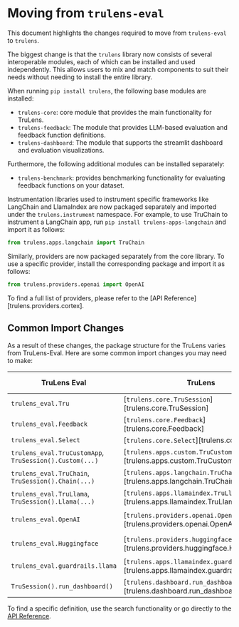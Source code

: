 
# Moving from `trulens-eval`

This document highlights the changes required to move from `trulens-eval` to `trulens`.

The biggest change is that the `trulens` library now consists of several interoperable modules, each of which can be installed and used independently. This allows users to mix and match components to suit their needs without needing to install the entire library.

When running `pip install trulens`, the following base modules are installed:

- `trulens-core`: core module that provides the main functionality for TruLens.
- `trulens-feedback`: The module that provides LLM-based evaluation and feedback function definitions.
- `trulens-dashboard`: The module that supports the streamlit dashboard and evaluation visualizations.

Furthermore, the following additional modules can be installed separately:
- `trulens-benchmark`: provides benchmarking functionality for evaluating feedback functions on your dataset.

Instrumentation libraries used to instrument specific frameworks like LangChain and LlamaIndex are now packaged separately and imported under the `trulens.instrument` namespace. For example, to use TruChain to instrument a LangChain app, run `pip install trulens-apps-langchain` and import it as follows:

```python
from trulens.apps.langchain import TruChain
```
Similarly, providers are now packaged separately from the core library. To use a specific provider, install the corresponding package and import it as follows:

```python
from trulens.providers.openai import OpenAI
```

To find a full list of providers, please refer to the [API Reference][trulens.providers.cortex].


## Common Import Changes

As a result of these changes, the package structure for the TruLens varies from TruLens-Eval. Here are some common import changes you may need to make:

| TruLens Eval | TruLens | Additional Dependencies |
|------------|-------------|------------------|
| `trulens_eval.Tru` | [`trulens.core.TruSession`][trulens.core.TruSession] | |
| `trulens_eval.Feedback` | [`trulens.core.Feedback`][trulens.core.Feedback] | |
| `trulens_eval.Select` | [`trulens.core.Select`][trulens.core.Select] | |
| `trulens_eval.TruCustomApp`, `TruSession().Custom(...)` | [`trulens.apps.custom.TruCustomApp`][trulens.apps.custom.TruCustomApp] | |
| `trulens_eval.TruChain`, `TruSession().Chain(...)` | [`trulens.apps.langchain.TruChain`][trulens.apps.langchain.TruChain] | `trulens-apps-langchain` |
| `trulens_eval.TruLlama`, `TruSession().Llama(...)` | [`trulens.apps.llamaindex.TruLlama`][trulens.apps.llamaindex.TruLlama] | `trulens-apps-llamaindex` |
| `trulens_eval.OpenAI` | [`trulens.providers.openai.OpenAI`][trulens.providers.openai.OpenAI] | `trulens-providers-openai` |
| `trulens_eval.Huggingface` | [`trulens.providers.huggingface.Huggingface`][trulens.providers.huggingface.Huggingface] | `trulens-providers-huggingface` |
| `trulens_eval.guardrails.llama` | [`trulens.apps.llamaindex.guardrails`][trulens.apps.llamaindex.guardrails] | `trulens-apps-llamaindex` |
| `TruSession().run_dashboard()` | [`trulens.dashboard.run_dashboard()`][trulens.dashboard.run_dashboard] | `trulens-dashboard` |

To find a specific definition, use the search functionality or go directly to the [API Reference](../../reference/trulens/core/index.md).
